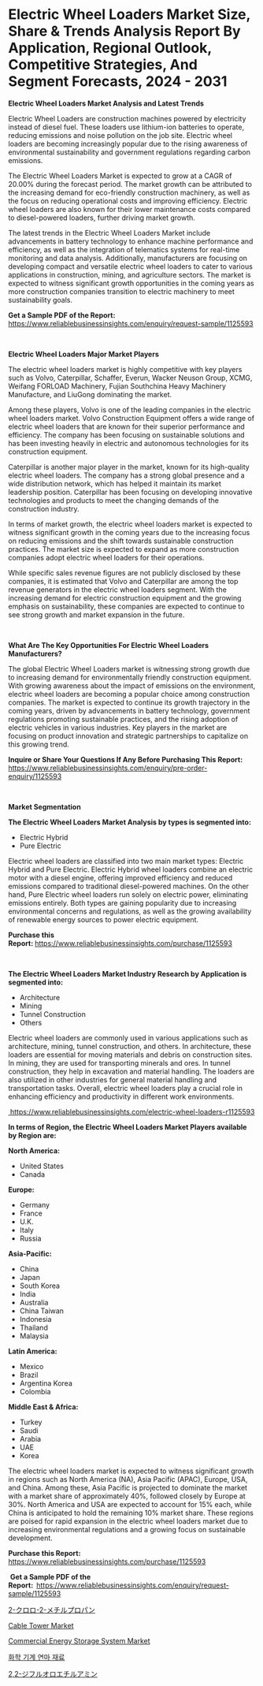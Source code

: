 <p><h1>Electric Wheel Loaders Market Size, Share & Trends Analysis Report By Application, Regional Outlook, Competitive Strategies, And Segment Forecasts, 2024 - 2031</h1></p><p><strong>Electric Wheel Loaders Market Analysis and Latest Trends</strong></p>
<p><p>Electric Wheel Loaders are construction machines powered by electricity instead of diesel fuel. These loaders use lithium-ion batteries to operate, reducing emissions and noise pollution on the job site. Electric wheel loaders are becoming increasingly popular due to the rising awareness of environmental sustainability and government regulations regarding carbon emissions.</p><p>The Electric Wheel Loaders Market is expected to grow at a CAGR of 20.00% during the forecast period. The market growth can be attributed to the increasing demand for eco-friendly construction machinery, as well as the focus on reducing operational costs and improving efficiency. Electric wheel loaders are also known for their lower maintenance costs compared to diesel-powered loaders, further driving market growth.</p><p>The latest trends in the Electric Wheel Loaders Market include advancements in battery technology to enhance machine performance and efficiency, as well as the integration of telematics systems for real-time monitoring and data analysis. Additionally, manufacturers are focusing on developing compact and versatile electric wheel loaders to cater to various applications in construction, mining, and agriculture sectors. The market is expected to witness significant growth opportunities in the coming years as more construction companies transition to electric machinery to meet sustainability goals.</p></p>
<p><strong>Get a Sample PDF of the Report:&nbsp;</strong> <a href="https://www.reliablebusinessinsights.com/enquiry/request-sample/1125593">https://www.reliablebusinessinsights.com/enquiry/request-sample/1125593</a></p>
<p>&nbsp;</p>
<p><strong>Electric Wheel Loaders Major Market Players</strong></p>
<p><p>The electric wheel loaders market is highly competitive with key players such as Volvo, Caterpillar, Schaffer, Everun, Wacker Neuson Group, XCMG, Weifang FORLOAD Machinery, Fujian Southchina Heavy Machinery Manufacture, and LiuGong dominating the market.</p><p>Among these players, Volvo is one of the leading companies in the electric wheel loaders market. Volvo Construction Equipment offers a wide range of electric wheel loaders that are known for their superior performance and efficiency. The company has been focusing on sustainable solutions and has been investing heavily in electric and autonomous technologies for its construction equipment.</p><p>Caterpillar is another major player in the market, known for its high-quality electric wheel loaders. The company has a strong global presence and a wide distribution network, which has helped it maintain its market leadership position. Caterpillar has been focusing on developing innovative technologies and products to meet the changing demands of the construction industry.</p><p>In terms of market growth, the electric wheel loaders market is expected to witness significant growth in the coming years due to the increasing focus on reducing emissions and the shift towards sustainable construction practices. The market size is expected to expand as more construction companies adopt electric wheel loaders for their operations.</p><p>While specific sales revenue figures are not publicly disclosed by these companies, it is estimated that Volvo and Caterpillar are among the top revenue generators in the electric wheel loaders segment. With the increasing demand for electric construction equipment and the growing emphasis on sustainability, these companies are expected to continue to see strong growth and market expansion in the future.</p></p>
<p>&nbsp;</p>
<p><strong>What Are The Key Opportunities For Electric Wheel Loaders Manufacturers?</strong></p>
<p><p>The global Electric Wheel Loaders market is witnessing strong growth due to increasing demand for environmentally friendly construction equipment. With growing awareness about the impact of emissions on the environment, electric wheel loaders are becoming a popular choice among construction companies. The market is expected to continue its growth trajectory in the coming years, driven by advancements in battery technology, government regulations promoting sustainable practices, and the rising adoption of electric vehicles in various industries. Key players in the market are focusing on product innovation and strategic partnerships to capitalize on this growing trend.</p></p>
<p><strong>Inquire or Share Your Questions If Any Before Purchasing This Report:</strong> <a href="https://www.reliablebusinessinsights.com/enquiry/pre-order-enquiry/1125593">https://www.reliablebusinessinsights.com/enquiry/pre-order-enquiry/1125593</a></p>
<p>&nbsp;</p>
<p><strong>Market Segmentation</strong></p>
<p><strong>The Electric Wheel Loaders Market Analysis by types is segmented into:</strong></p>
<p><ul><li>Electric Hybrid</li><li>Pure Electric</li></ul></p>
<p><p>Electric wheel loaders are classified into two main market types: Electric Hybrid and Pure Electric. Electric Hybrid wheel loaders combine an electric motor with a diesel engine, offering improved efficiency and reduced emissions compared to traditional diesel-powered machines. On the other hand, Pure Electric wheel loaders run solely on electric power, eliminating emissions entirely. Both types are gaining popularity due to increasing environmental concerns and regulations, as well as the growing availability of renewable energy sources to power electric equipment.</p></p>
<p><strong>Purchase this Report:&nbsp;</strong><a href="https://www.reliablebusinessinsights.com/purchase/1125593">https://www.reliablebusinessinsights.com/purchase/1125593</a></p>
<p>&nbsp;</p>
<p><strong>The Electric Wheel Loaders Market Industry Research by Application is segmented into:</strong></p>
<p><ul><li>Architecture</li><li>Mining</li><li>Tunnel Construction</li><li>Others</li></ul></p>
<p><p>Electric wheel loaders are commonly used in various applications such as architecture, mining, tunnel construction, and others. In architecture, these loaders are essential for moving materials and debris on construction sites. In mining, they are used for transporting minerals and ores. In tunnel construction, they help in excavation and material handling. The loaders are also utilized in other industries for general material handling and transportation tasks. Overall, electric wheel loaders play a crucial role in enhancing efficiency and productivity in different work environments.</p></p>
<p><a href="https://www.reliablebusinessinsights.com/electric-wheel-loaders-r1125593">&nbsp;https://www.reliablebusinessinsights.com/electric-wheel-loaders-r1125593</a></p>
<p><strong>In terms of Region, the Electric Wheel Loaders Market Players available by Region are:</strong></p>
<p>
    <p> <strong> North America: </strong>
        <ul>
            <li>United States</li>
            <li>Canada</li>
        </ul>
        </p> 
    <p> <strong> Europe: </strong>
        <ul>
            <li>Germany</li>
            <li>France</li>
            <li>U.K.</li>
            <li>Italy</li>
            <li>Russia</li>
        </ul>
        </p> 
    <p> <strong> Asia-Pacific: </strong>
        <ul>
            <li>China</li>
            <li>Japan</li>
            <li>South Korea</li>
            <li>India</li>
            <li>Australia</li>
            <li>China Taiwan</li>
            <li>Indonesia</li>
            <li>Thailand</li>
            <li>Malaysia</li>
        </ul>
        </p> 
    <p> <strong> Latin America: </strong>
        <ul>
            <li>Mexico</li>
            <li>Brazil</li>
            <li>Argentina Korea</li>
            <li>Colombia</li>
        </ul>
        </p> 
    <p> <strong> Middle East & Africa: </strong>
        <ul>
            <li>Turkey</li>
            <li>Saudi</li>
            <li>Arabia</li>
            <li>UAE</li>
            <li>Korea</li>
        </ul>
    </p>
    </p>
<p><p>The electric wheel loaders market is expected to witness significant growth in regions such as North America (NA), Asia Pacific (APAC), Europe, USA, and China. Among these, Asia Pacific is projected to dominate the market with a market share of approximately 40%, followed closely by Europe at 30%. North America and USA are expected to account for 15% each, while China is anticipated to hold the remaining 10% market share. These regions are poised for rapid expansion in the electric wheel loaders market due to increasing environmental regulations and a growing focus on sustainable development.</p></p>
<p><strong>Purchase this Report: </strong><a href="https://www.reliablebusinessinsights.com/purchase/1125593">https://www.reliablebusinessinsights.com/purchase/1125593</a></p>
<p>&nbsp;<strong>Get a Sample PDF of the Report:&nbsp;&nbsp;</strong><a href="https://www.reliablebusinessinsights.com/enquiry/request-sample/1125593">https://www.reliablebusinessinsights.com/enquiry/request-sample/1125593</a></p>
<p><strong></strong></p>
<p><p><a href="https://github.com/SimeonBode1/Market-Research-Report-List-1/blob/main/7755048152075.md">2-クロロ-2-メチルプロパン</a></p><p><a href="https://github.com/kosella/Market-Research-Report-List-4/blob/main/cable-tower-market.md">Cable Tower Market</a></p><p><a href="https://github.com/nathandecarvalho/Market-Research-Report-List-4/blob/main/commercial-energy-storage-system-market.md">Commercial Energy Storage System Market</a></p><p><a href="https://github.com/fredrickeglers/Market-Research-Report-List-2/blob/main/7156637161972.md">화학 기계 연마 재료</a></p><p><a href="https://github.com/nxboeu02965442/Market-Research-Report-List-2/blob/main/7062446152076.md">2,2-ジフルオロエチルアミン</a></p></p>